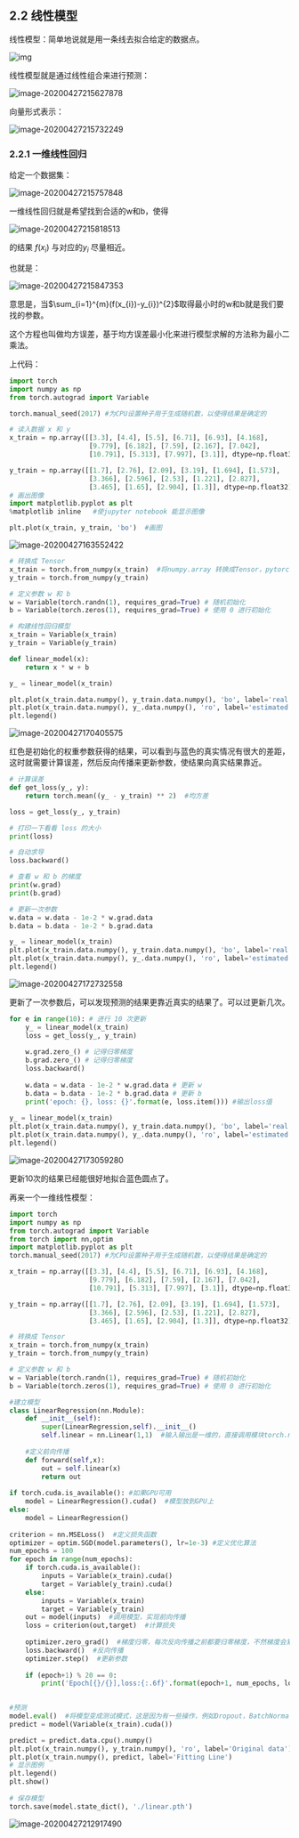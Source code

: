 ## 2.2 线性模型

线性模型：简单地说就是用一条线去拟合给定的数据点。

![img](https://github.com/shaodongheng/cloudimage/blob/master/img/20200420200857.png?raw=true)

线性模型就是通过线性组合来进行预测：

![image-20200427215627878](https://raw.githubusercontent.com/shaodongheng/cloudimage/master/img/image-20200427215627878.png)

向量形式表示：

![image-20200427215732249](https://raw.githubusercontent.com/shaodongheng/cloudimage/master/img/image-20200427215732249.png)

### 2.2.1 一维线性回归

给定一个数据集：

![image-20200427215757848](https://raw.githubusercontent.com/shaodongheng/cloudimage/master/img/image-20200427215757848.png)

一维线性回归就是希望找到合适的w和b，使得

![image-20200427215818513](https://raw.githubusercontent.com/shaodongheng/cloudimage/master/img/image-20200427215818513.png)

的结果 $f(x_{i})$ 与对应的$y_{i}$ 尽量相近。

也就是：

![image-20200427215847353](https://raw.githubusercontent.com/shaodongheng/cloudimage/master/img/image-20200427215847353.png)

意思是，当$\sum_{i=1}^{m}(f(x_{i})-y_{i})^{2}$取得最小时的w和b就是我们要找的参数。

这个方程也叫做均方误差，基于均方误差最小化来进行模型求解的方法称为最小二乘法。



上代码：

```python
import torch
import numpy as np
from torch.autograd import Variable

torch.manual_seed(2017) #为CPU设置种子用于生成随机数，以使得结果是确定的

# 读入数据 x 和 y
x_train = np.array([[3.3], [4.4], [5.5], [6.71], [6.93], [4.168],
                    [9.779], [6.182], [7.59], [2.167], [7.042],
                    [10.791], [5.313], [7.997], [3.1]], dtype=np.float32)

y_train = np.array([[1.7], [2.76], [2.09], [3.19], [1.694], [1.573],
                    [3.366], [2.596], [2.53], [1.221], [2.827],
                    [3.465], [1.65], [2.904], [1.3]], dtype=np.float32)
# 画出图像
import matplotlib.pyplot as plt
%matplotlib inline   #使jupyter notebook 能显示图像

plt.plot(x_train, y_train, 'bo')  #画图
```

![image-20200427163552422](https://github.com/shaodongheng/cloudimage/blob/master/img/image-20200427163552422.png?raw=true)

```python
# 转换成 Tensor
x_train = torch.from_numpy(x_train)  #将numpy.array 转换成Tensor，pytorch只能处理Tensor数据
y_train = torch.from_numpy(y_train)

# 定义参数 w 和 b
w = Variable(torch.randn(1), requires_grad=True) # 随机初始化
b = Variable(torch.zeros(1), requires_grad=True) # 使用 0 进行初始化

# 构建线性回归模型
x_train = Variable(x_train)
y_train = Variable(y_train)

def linear_model(x):
    return x * w + b

y_ = linear_model(x_train)

plt.plot(x_train.data.numpy(), y_train.data.numpy(), 'bo', label='real')
plt.plot(x_train.data.numpy(), y_.data.numpy(), 'ro', label='estimated')
plt.legend()
```

![image-20200427170405575](https://raw.githubusercontent.com/shaodongheng/cloudimage/master/img/image-20200427170405575.png)

红色是初始化的权重参数获得的结果，可以看到与蓝色的真实情况有很大的差距，这时就需要计算误差，然后反向传播来更新参数，使结果向真实结果靠近。

```python
# 计算误差
def get_loss(y_, y):
    return torch.mean((y_ - y_train) ** 2)  #均方差

loss = get_loss(y_, y_train)

# 打印一下看看 loss 的大小
print(loss)

# 自动求导
loss.backward()  

# 查看 w 和 b 的梯度
print(w.grad)
print(b.grad)

# 更新一次参数
w.data = w.data - 1e-2 * w.grad.data
b.data = b.data - 1e-2 * b.grad.data

y_ = linear_model(x_train)
plt.plot(x_train.data.numpy(), y_train.data.numpy(), 'bo', label='real')
plt.plot(x_train.data.numpy(), y_.data.numpy(), 'ro', label='estimated')
plt.legend()
```

![image-20200427172732558](https://raw.githubusercontent.com/shaodongheng/cloudimage/master/img/image-20200427172732558.png)

更新了一次参数后，可以发现预测的结果更靠近真实的结果了。可以过更新几次。

```python
for e in range(10): # 进行 10 次更新
    y_ = linear_model(x_train)
    loss = get_loss(y_, y_train)
    
    w.grad.zero_() # 记得归零梯度
    b.grad.zero_() # 记得归零梯度
    loss.backward()
    
    w.data = w.data - 1e-2 * w.grad.data # 更新 w
    b.data = b.data - 1e-2 * b.grad.data # 更新 b 
    print('epoch: {}, loss: {}'.format(e, loss.item())) #输出loss值
    
y_ = linear_model(x_train)
plt.plot(x_train.data.numpy(), y_train.data.numpy(), 'bo', label='real')
plt.plot(x_train.data.numpy(), y_.data.numpy(), 'ro', label='estimated')
plt.legend()
```

![image-20200427173059280](https://raw.githubusercontent.com/shaodongheng/cloudimage/master/img/image-20200427173059280.png)

更新10次的结果已经能很好地拟合蓝色圆点了。



再来一个一维线性模型：

```python
import torch
import numpy as np
from torch.autograd import Variable
from torch import nn,optim
import matplotlib.pyplot as plt
torch.manual_seed(2017) #为CPU设置种子用于生成随机数，以使得结果是确定的

x_train = np.array([[3.3], [4.4], [5.5], [6.71], [6.93], [4.168],
                    [9.779], [6.182], [7.59], [2.167], [7.042],
                    [10.791], [5.313], [7.997], [3.1]], dtype=np.float32)

y_train = np.array([[1.7], [2.76], [2.09], [3.19], [1.694], [1.573],
                    [3.366], [2.596], [2.53], [1.221], [2.827],
                    [3.465], [1.65], [2.904], [1.3]], dtype=np.float32)

# 转换成 Tensor
x_train = torch.from_numpy(x_train)
y_train = torch.from_numpy(y_train)

# 定义参数 w 和 b
w = Variable(torch.randn(1), requires_grad=True) # 随机初始化
b = Variable(torch.zeros(1), requires_grad=True) # 使用 0 进行初始化

#建立模型
class LinearRegression(nn.Module):
    def __init__(self):
        super(LinearRegression,self).__init__()
        self.linear = nn.Linear(1,1)  #输入输出是一维的，直接调用模块torch.nn的Linear()函数
        
    #定义前向传播
    def forward(self,x):
        out = self.linear(x)
        return out
    
if torch.cuda.is_available(): #如果GPU可用
    model = LinearRegression().cuda()  #模型放到GPU上
else:
    model = LinearRegression()
    
criterion = nn.MSELoss()  #定义损失函数
optimizer = optim.SGD(model.parameters(), lr=1e-3) #定义优化算法
num_epochs = 100
for epoch in range(num_epochs):
    if torch.cuda.is_available():
        inputs = Variable(x_train).cuda()
        target = Variable(y_train).cuda()
    else:
        inputs = Variable(x_train)
        target = Variable(y_train)
    out = model(inputs)  #调用模型，实现前向传播
    loss = criterion(out,target)  #计算损失
    
    optimizer.zero_grad()  #梯度归零，每次反向传播之前都要归零梯度，不然梯度会累加到一起，造成不收敛
    loss.backward()  #反向传播
    optimizer.step()  #更新参数
    
    if (epoch+1) % 20 == 0:
        print('Epoch[{}/{}],loss:{:.6f}'.format(epoch+1, num_epochs, loss.data)  #loss.data 取出损失loss的值

        
#预测        
model.eval()  #将模型变成测试模式，这是因为有一些操作，例如Dropout，BatchNormalization在训练和测试时是不一样的。
predict = model(Variable(x_train).cuda())

predict = predict.data.cpu().numpy()
plt.plot(x_train.numpy(), y_train.numpy(), 'ro', label='Original data')
plt.plot(x_train.numpy(), predict, label='Fitting Line')
# 显示图例
plt.legend() 
plt.show()
 
# 保存模型
torch.save(model.state_dict(), './linear.pth')
```

![image-20200427212917490](https://raw.githubusercontent.com/shaodongheng/cloudimage/master/img/image-20200427212917490.png)